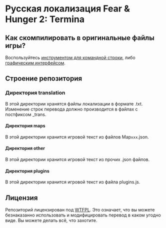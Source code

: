 # Русская локализация Fear & Hunger 2: Termina

## Как скомпилировать в оригинальные файлы игры?

Воспользуйтесь [инструментом для командной строки](https://github.com/savannstm/rvpacker-json-txt), либо [графическим интерфейсом](https://github.com/savannstm/rpgm-translation-gui).

## Строение репозитория

### Директория translation

В этой директории хранятся файлы локализации в формате .txt.
Изменение строк перевода должно производится в файлах с постфиксом \_trans.

#### Директория maps

В этой директории хранится игровой текст из файлов Map`xxx`.json.

#### Директория other

В этой директории хранится игровой текст из прочих .json файлов.

#### Директория plugins

В этой директории хранится игровой текст из файла plugins.js.

## Лицензия

Репозиторий лицензирован под [WTFPL](http://www.wtfpl.net/).
Это означает, что вы можете безнаказанно использовать и модифицировать перевод в каком угодно виде. Вы можете делать всё, что захотите.
